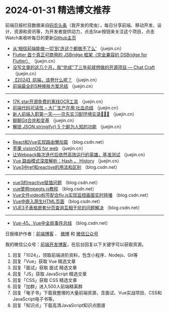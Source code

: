 # 2024-01-31 精选博文推荐

前端日报栏目数据来自[码农头条](http://toutiao.qdkfweb.cn/)（我开发的爬虫），每日分享前端、移动开发、设计、资源和资讯等，为开发者提供动力，点击Star按钮来关注这个项目，点击Watch来收听每日的更新[Github主页](https://github.com/kujian/frontendDaily)
* [从‘相信前端能做一切’到‘连这个都做不了么’](https://juejin.cn/post/7329310941106356275) （juejin.cn）
* [Flutter 首个真正可商用的 JSBridge 框架（完全兼容的 DSBridge for Flutter）](https://juejin.cn/post/7328753414724681728) （juejin.cn）
* [没写文章的这几个月，我“完成”了三年前就想做的开源项目 — Chat Craft](https://juejin.cn/post/7329350541137920054) （juejin.cn）
* [【2024】前端，该卷什么呢？](https://juejin.cn/post/7329126541320536074) （juejin.cn）
* [前端最全的5种换肤方案总结](https://juejin.cn/post/7329573754987462693) （juejin.cn）

***
* [17K star开源免费的离线OCR工具](https://juejin.cn/post/7328970140880453673) （juejin.cn）
* [前端代码可读性 &#8211; 大厂生产在用 吐血总结](https://juejin.cn/post/7329100659878068236) （juejin.cn）
* [新人前端入职第一天——京东实习配环境实录🐶🐶🐶](https://juejin.cn/post/7329353489679532071) （juejin.cn）
* [聊聊Git合并和变基](https://juejin.cn/post/7328325259198775359) （juejin.cn）
* [解锁 JSON.stringify() 5 个鲜为人知的功能](https://juejin.cn/post/7329164061390798883) （juejin.cn）

***
* [React和Vue实现路由懒加载](https://blog.csdn.net/m0_73481765/article/details/135942347) （blog.csdn.net）
* [苹果 visionOS for web](https://juejin.cn/post/7329280514627600425) （juejin.cn）
* [让Webpack每次迭代后依然高效运行的英雄，基准测试](https://juejin.cn/post/7328311796493615145) （juejin.cn）
* [Vue 路由模式深度解析：Hash ， History](https://juejin.cn/post/7329378555648786466) （juejin.cn）
* [Vue3中ref和reactive的用法和区别](https://blog.csdn.net/qq_58626489/article/details/135926066) （blog.csdn.net）

***
* [vue3的reactive赋值问题](https://blog.csdn.net/weixin_62131865/article/details/135925998) （blog.csdn.net）
* [vue使用mpegts.js教程](https://blog.csdn.net/weixin_43787651/article/details/135935142) （blog.csdn.net）
* [Vue文件video标签配合flv.js实现监控画面实时转播](https://blog.csdn.net/weixin_50685099/article/details/135926849) （blog.csdn.net）
* [Vue中嵌入原生HTML页面](https://blog.csdn.net/weixin_38982591/article/details/135937753) （blog.csdn.net）
* [VUE3子表格嵌套分页查询互相干扰的问题解决](https://blog.csdn.net/sdgfafg_25/article/details/135925643) （blog.csdn.net）

***
* [Vue-45、Vue中全局事件总线](https://blog.csdn.net/ChenJin_2/article/details/135926800) （blog.csdn.net）

日报维护作者：[前端博客](https://qdkfweb.cn/) 、 [微博](http://weibo.com/kujian) 和 [微信公众号](https://open.weixin.qq.com/qr/code?username=caibaojian_com)

我的微信公众号：[前端开发博客](https://open.weixin.qq.com/qr/code?username=caibaojian_com)，在后台回复以下关键字可以获取资源。

1. 回复「1024」，领取前端进阶资料，包含小程序、Nodejs、Git等
2. 回复「Vue」获取 Vue 精选文章
3. 回复「面试」获取 面试 精选文章
4. 回复「JS」获取 JavaScript 精选文章
5. 回复「CSS」获取 CSS 精选文章
6. 回复「加群」进入500人前端精英群
7. 回复「电子书」下载我整理的大量前端资源，含面试、Vue实战项目、CSS和JavaScript电子书等。
8. 回复「知识点」下载高清JavaScript知识点图谱